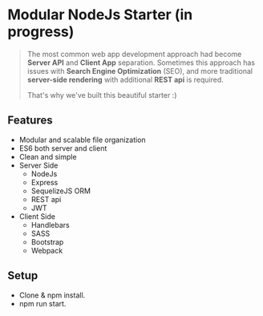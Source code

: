 # Modular NodeJs Starter (in progress)

> The most common web app development approach had become **Server API** and **Client App** separation. 
> Sometimes this approach has issues with **Search Engine Optimization** (SEO), 
> and more traditional **server-side rendering** with additional **REST api** is required.
>
> That's why we've built this beautiful starter :)

## Features

- Modular and scalable file organization
- ES6 both server and client
- Clean and simple
- Server Side
  - NodeJs
  - Express
  - SequelizeJS ORM
  - REST api
  - JWT
- Client Side
  - Handlebars
  - SASS
  - Bootstrap
  - Webpack

## Setup
- Clone & npm install.
- npm run start.
